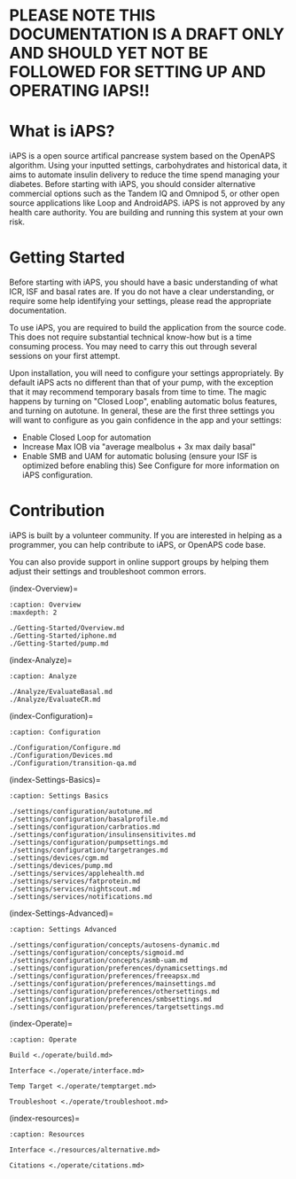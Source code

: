 # PLEASE NOTE THIS DOCUMENTATION IS A DRAFT ONLY AND SHOULD YET NOT BE FOLLOWED FOR SETTING UP AND OPERATING IAPS!!

# What is iAPS?
iAPS is a open source artifical pancrease system based on the OpenAPS algorithm. Using your inputted settings, carbohydrates and historical data, it aims to automate insulin delivery to reduce the time spend managing your diabetes. Before starting with iAPS, you should consider alternative commercial options such as the Tandem IQ and Omnipod 5, or other open source applications like Loop and AndroidAPS. iAPS is not approved by any health care authority. You are building and running this system at your own risk.

# Getting Started
Before starting with iAPS, you should have a basic understanding of what ICR, ISF and basal rates are. If you do not have a clear understanding, or require some help identifying your settings, please read the appropriate documentation.

To use iAPS, you are required to build the application from the source code. This does not require substantial technical know-how but is a time consuming process. You may need to carry this out through several sessions on your first attempt.

Upon installation, you will need to configure your settings appropriately. By default iAPS acts no different than that of your pump, with the exception that it may recommend temporary basals from time to time. The magic happens by turning on "Closed Loop", enabling automatic bolus features, and turning on autotune. In general, these are the first three settings you will want to configure as you gain confidence in the app and your settings:

- Enable Closed Loop for automation
- Increase Max IOB via "average mealbolus + 3x max daily basal"
- Enable SMB and UAM for automatic bolusing (ensure your ISF is optimized before enabling this)
See Configure for more information on iAPS configuration.

# Contribution
iAPS is built by a volunteer community. If you are interested in helping as a programmer, you can help contribute to iAPS, or OpenAPS code base.

You can also provide support in online support groups by helping them adjust their settings and troubleshoot common errors.

(index-Overview)=

```{toctree}
:caption: Overview
:maxdepth: 2

./Getting-Started/Overview.md
./Getting-Started/iphone.md
./Getting-Started/pump.md

```

(index-Analyze)=

```{toctree}
:caption: Analyze

./Analyze/EvaluateBasal.md
./Analyze/EvaluateCR.md

```

(index-Configuration)=

```{toctree}
:caption: Configuration

./Configuration/Configure.md
./Configuration/Devices.md
./Configuration/transition-qa.md

```
(index-Settings-Basics)=

```{toctree}
:caption: Settings Basics

./settings/configuration/autotune.md
./settings/configuration/basalprofile.md
./settings/configuration/carbratios.md
./settings/configuration/insulinsensitivites.md
./settings/configuration/pumpsettings.md
./settings/configuration/targetranges.md
./settings/devices/cgm.md
./settings/devices/pump.md
./settings/services/applehealth.md
./settings/services/fatprotein.md
./settings/services/nightscout.md
./settings/services/notifications.md

```

(index-Settings-Advanced)=

```{toctree}
:caption: Settings Advanced

./settings/configuration/concepts/autosens-dynamic.md
./settings/configuration/concepts/sigmoid.md
./settings/configuration/concepts/asmb-uam.md
./settings/configuration/preferences/dynamicsettings.md
./settings/configuration/preferences/freeapsx.md
./settings/configuration/preferences/mainsettings.md
./settings/configuration/preferences/othersettings.md
./settings/configuration/preferences/smbsettings.md
./settings/configuration/preferences/targetsettings.md

```

(index-Operate)=

```{toctree}
:caption: Operate

Build <./operate/build.md>

Interface <./operate/interface.md>

Temp Target <./operate/temptarget.md>

Troubleshoot <./operate/troubleshoot.md>

```


(index-resources)=

```{toctree}
:caption: Resources

Interface <./resources/alternative.md>

Citations <./operate/citations.md>

```
